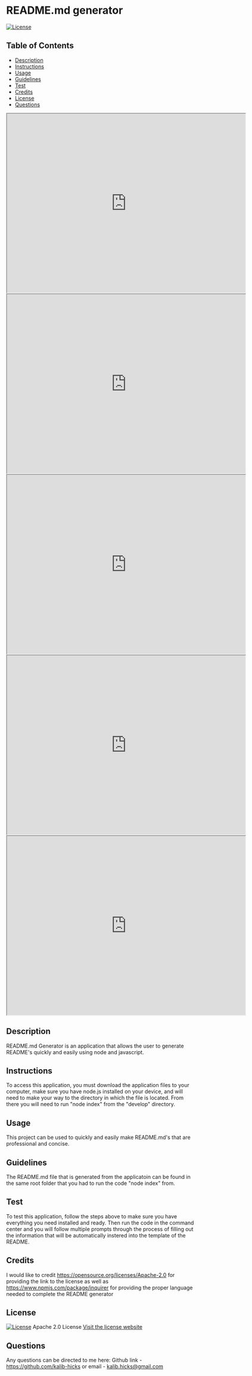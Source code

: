 
  # README.md generator
    
[![License](https://img.shields.io/badge/License-Apache%202.0-blue.svg)](https://opensource.org/licenses/Apache-2.0)

## Table of Contents
* [Description](#description)
* [Instructions](#instructions)
* [Usage](#usage)
* [Guidelines](#guidelines)
* [Test](#test)
* [Credits](#credits)
* [License](#license)
* [Questions](#questions)


<iframe src="https://drive.google.com/file/d/1Tknb58fs6cUC9VCrp5BTGkNuQhWgNVRL/preview" width="640" height="480"></iframe>

<iframe src="https://drive.google.com/file/d/1_xk2UjdticjO68ro89x5KpR-Bnd2VSv7/preview" width="640" height="480"></iframe>

<iframe src="https://drive.google.com/file/d/1_xk2UjdticjO68ro89x5KpR-Bnd2VSv7/preview" width="640" height="480"></iframe>

<iframe src="https://drive.google.com/file/d/1JuaEW4eHKJoH6fkpVPqE4SIDiyEpB6fW/preview" width="640" height="480"></iframe>

<iframe src="https://drive.google.com/file/d/1JM4p9NMaPGzjNgxKcL5zZfgN4meL7tHB/preview" width="640" height="480"></iframe>


## Description
README.md Generator is an application that allows the user to generate README's quickly and easily using node and javascript.

## Instructions
To access this application, you must download the application files to your computer, make sure you have node.js installed on your device, and will need to make your way to the directory in which the file is located. From there you will need to run "node index" from the "develop" directory.

## Usage
This project can be used to quickly and easily make README.md's that are professional and concise.

## Guidelines
The README.md file that is generated from the applicatoin can be found in the same root folder that you had to run the code "node index" from.

## Test
To test this application, follow the steps above to make sure you have everything you need installed and ready. Then run the code in the command center and you will follow multiple prompts through the process of filling out the information that will be automatically instered into the template of the README. 

## Credits
I would like to credit https://opensource.org/licenses/Apache-2.0 for providing the link to the license as well as https://www.npmjs.com/package/inquirer for providing the proper language needed to complete the README generator

## License
[![License](https://img.shields.io/badge/License-Apache%202.0-blue.svg)](https://opensource.org/licenses/Apache-2.0)
Apache 2.0 License
[Visit the license website](https://opensource.org/licenses/Apache-2.0)

## Questions
Any questions can be directed to me here: 
Github link - https://github.com/kalib-hicks
or
email - kalib.hicks@gmail.com


